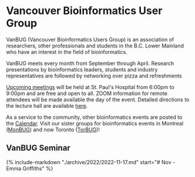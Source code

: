 # Vancouver Bioinformatics User Group

VanBUG (Vancouver Bioinformatics Users Group) is an association of researchers, other professionals and students in the B.C. Lower Mainland who have an interest in the field of bioinformatics.

VanBUG meets every month from September through April. Research presentations by bioinformatics leaders, students and industry representatives are followed by networking over pizza and refreshments

[Upcoming meetings](./schedule) will be held at St. Paul's Hospital from 6:00pm to 9:00pm and are free and open to all. ZOOM information for remote attendees will be made available the day of the event. Detailed directions to the lecture hall are available [here](https://drive.google.com/file/d/1HPypJGL_04fYOw9WS1-pZ9dsrYWtIjU7/view?usp=sharing).

As a service to the community, other bioinformatics events are posted to the [Calendar](https://calendar.google.com/calendar/embed?src=vanbioinfo%40gmail.com&ctz=America%2FVancouver).
Visit our sister groups for bioinformatics events in Montreal ([MonBUG](https://www.monbug.ca/)) and now Toronto ([TorBUG](https://torbug.org/))!

## VanBUG Seminar

{%
   include-markdown "./archive/2022/2022-11-17.md"
   start="# Nov - Emma Griffiths"
%}
